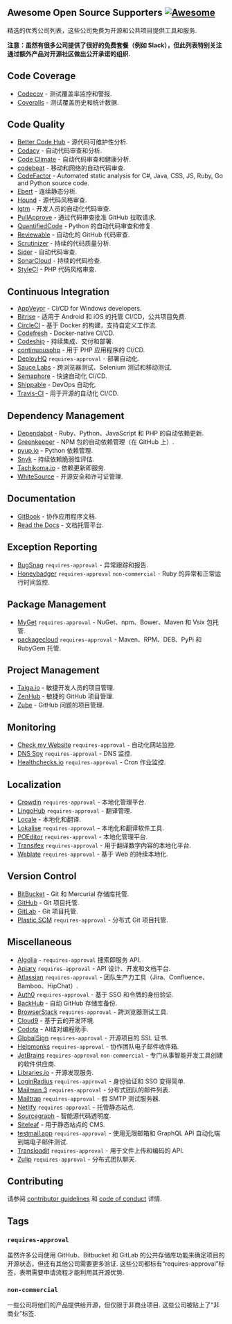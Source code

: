 <div class="github-widget" data-repo="zachflower/awesome-open-source-supporters"></div>

## Awesome Open Source Supporters [![Awesome](https://cdn.rawgit.com/sindresorhus/awesome/d7305f38d29fed78fa85652e3a63e154dd8e8829/media/badge.svg)](https://github.com/sindresorhus/awesome)

精选的优秀公司列表，这些公司免费为开源和公共项目提供工具和服务.

**注意：虽然有很多公司提供了很好的免费套餐（例如 Slack），但此列表特别关注通过额外产品对开源社区做出公开承诺的组织.**



## Code Coverage

- [Codecov](https://codecov.io/) - 测试覆盖率监控和警报.
- [Coveralls](https://coveralls.io/) - 测试覆盖历史和统计数据.

## Code Quality

- [Better Code Hub](https://bettercodehub.com/) - 源代码可维护性分析.
- [Codacy](https://www.codacy.com/) - 自动代码审查和分析.
- [Code Climate](https://codeclimate.com/) - 自动代码审查和健康分析.
- [codebeat](https://codebeat.co/) - 移动和网络的自动代码审查.
- [CodeFactor](https://www.codefactor.io/) - Automated static analysis for C#, Java, CSS, JS, Ruby, Go and Python source code.
- [Ebert](https://ebertapp.io/) - 连续静态分析.
- [Hound](https://houndci.com/) - 源代码风格审查.
- [lgtm](https://lgtm.com/) - 开发人员的自动化代码审查.
- [PullApprove](https://about.pullapprove.com/) - 通过代码审查批准 GitHub 拉取请求.
- [QuantifiedCode](https://www.quantifiedcode.com/) - Python 的自动代码审查和修复.
- [Reviewable](https://reviewable.io/) - 自动化的 GitHub 代码审查.
- [Scrutinizer](https://scrutinizer-ci.com/) - 持续的代码质量分析.
- [Sider](https://sider.review/) - 自动代码审查.
- [SonarCloud](https://sonarcloud.io/) - 持续的代码检查.
- [StyleCI](https://styleci.io/) - PHP 代码风格审查.

## Continuous Integration

- [AppVeyor](https://www.appveyor.com/) - CI/CD for Windows developers.
- [Bitrise](https://www.bitrise.io/) - 适用于 Android 和 iOS 的托管 CI/CD，公共项目免费.
- [CircleCI](https://circleci.com/) - 基于 Docker 的构建，支持自定义工作流.
- [Codefresh](https://codefresh.io/) - Docker-native CI/CD.
- [Codeship](https://codeship.com/) - 持续集成、交付和部署.
- [continuousphp](https://continuousphp.com/) - 用于 PHP 应用程序的 CI/CD.
- [DeployHQ](https://www.deployhq.com/) `requires-approval` - 部署自动化.
- [Sauce Labs](https://saucelabs.com/) - 跨浏览器测试、Selenium 测试和移动测试.
- [Semaphore](https://semaphoreci.com/) - 快速自动化 CI/CD.
- [Shippable](https://www.shippable.com/) - DevOps 自动化.
- [Travis-CI](https://travis-ci.org/) - 用于开源的自动化 CI/CD.

## Dependency Management

- [Dependabot](https://dependabot.com/) - Ruby、Python、JavaScript 和 PHP 的自动依赖更新.
- [Greenkeeper](https://greenkeeper.io/) - NPM 包的自动依赖管理（在 GitHub 上）.
- [pyup.io](https://pyup.io/) - Python 依赖管理.
- [Snyk](https://snyk.io/) - 持续依赖脆弱性评估.
- [Tachikoma.io](http://tachikoma.io/) - 依赖更新即服务.
- [WhiteSource](https://www.whitesourcesoftware.com/) - 开源安全和许可证管理.

## Documentation

- [GitBook](https://www.gitbook.com/) - 协作应用程序文档.
- [Read the Docs](https://readthedocs.com/) - 文档托管平台.

## Exception Reporting

- [BugSnag](https://www.bugsnag.com/) `requires-approval` - 异常跟踪和报告.
- [Honeybadger](https://www.honeybadger.io) `requires-approval` `non-commercial` - Ruby 的异常和正常运行时间监控.

## Package Management

- [MyGet](https://myget.org/) `requires-approval` - NuGet、npm、Bower、Maven 和 Vsix 包托管.
- [packagecloud](https://packagecloud.io/pricing) `requires-approval` - Maven、RPM、DEB、PyPi 和 RubyGem 托管.

## Project Management

- [Taiga.io](https://taiga.io/) - 敏捷开发人员的项目管理.
- [ZenHub](https://www.zenhub.com/) - 敏捷的 GitHub 项目管理.
- [Zube](https://zube.io/) - GitHub 问题的项目管理.

## Monitoring

- [Check my Website](https://checkmy.ws/) `requires-approval` - 自动化网站监控.
- [DNS Spy](https://dnsspy.io/) `requires-approval` - DNS 监控.
- [Healthchecks.io](https://healthchecks.io/) `requires-approval` - Cron 作业监控.

## Localization

- [Crowdin](https://crowdin.com/) `requires-approval` - 本地化管理平台.
- [LingoHub](https://lingohub.com/) `requires-approval` - 翻译管理.
- [Locale](https://www.localeapp.com/) - 本地化和翻译.
- [Lokalise](https://lokalise.com/) `requires-approval` - 本地化和翻译软件工具.
- [POEditor](https://poeditor.com/) `requires-approval` - 本地化管理平台.
- [Transifex](https://www.transifex.com/) `requires-approval` - 用于翻译数字内容的本地化平台.
- [Weblate](https://weblate.org/) `requires-approval` - 基于 Web 的持续本地化.

## Version Control

- [BitBucket](https://bitbucket.org/) - Git 和 Mercurial 存储库托管.
- [GitHub](https://github.com/) - Git 项目托管.
- [GitLab](https://about.gitlab.com/) - Git 项目托管.
- [Plastic SCM](https://www.plasticscm.com/) `requires-approval` - 分布式 Git 项目托管.

## Miscellaneous

- [Algolia](https://www.algolia.com/for-open-source/) - `requires-approval` 搜索即服务 API.
- [Apiary](https://apiary.io/) `requires-approval` - API 设计、开发和文档平台.
- [Atlassian](https://www.atlassian.com/software/views/open-source-license-request) `requires-approval` - 团队生产力工具（Jira、Confluence、Bamboo、HipChat）.
- [Auth0](https://auth0.com/) `requires-approval` - 基于 SSO 和令牌的身份验证.
- [BackHub](https://backhub.co/) - 自动 GitHub 存储库备份.
- [BrowserStack](https://www.browserstack.com/) `requires-approval` - 跨浏览器测试工具.
- [Cloud9](https://c9.io/) - 基于云的开发环境.
- [Codota](https://www.codota.com/) - AI结对编程助手.
- [GlobalSign](https://www.globalsign.com/en/ssl/ssl-open-source/) `requires-approval` - 开源项目的 SSL 证书.
- [Helpmonks](https://helpmonks.com/) `requires-approval` - 协作团队电子邮件收件箱.
- [JetBrains](https://www.jetbrains.com/buy/opensource/) `requires-approval` `non-commercial` - 专门从事智能开发工具创建的软件供应商.
- [Libraries.io](https://libraries.io/) - 开源发现服务.
- [LoginRadius](https://www.loginradius.com/)  `requires-approval` - 身份验证和 SSO 变得简单.
- [Mailman 3](https://mailman3.com/) `requires-approval` - 分布式团队的邮件列表.
- [Mailtrap](https://mailtrap.io/) `requires-approval` - 假 SMTP 测试服务器.
- [Netlify](https://www.netlify.com) `requires-approval` - 托管静态站点.
- [Sourcegraph](https://sourcegraph.com/) - 智能源代码透明度.
- [Siteleaf](https://www.siteleaf.com/) - 用于静态站点的 CMS.
- [testmail.app](https://testmail.app/) `requires-approval` - 使用无限邮箱和 GraphQL API 自动化端到端电子邮件测试.
- [Transloadit](https://transloadit.com/) `requires-approval` - 用于文件上传和编码的 API.
- [Zulip](https://zulip.com) `requires-approval` - 分布式团队聊天.

## Contributing

请参阅 [contributor guidelines](https://github.com/zachflower/awesome-open-source-supporters/blob/master/.github/CONTRIBUTING.md) 和 [code of conduct](https://github.com/zachflower/awesome-open-source-supporters/blob/master/.github/CODE-OF-CONDUCT.md) 详情.

## Tags

### `requires-approval`

虽然许多公司使用 GitHub、Bitbucket 和 GitLab 的公共存储库功能来确定项目的开源状态，但还有其他公司需要更多验证. 这些公司都标有“requires-approval”标签，表明需要申请流程才能利用其开源优势.

### `non-commercial`

一些公司将他们的产品提供给开源，但仅限于非商业项目. 这些公司被贴上了“非商业”标签.
